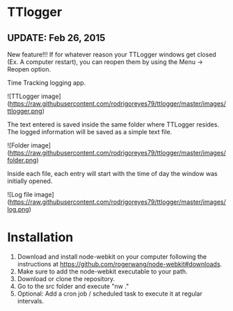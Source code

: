 TTlogger
========

## UPDATE: Feb 26, 2015
New feature!!! If for whatever reason your TTLogger windows get closed (Ex. A computer restart), you can reopen them by using the Menu -> Reopen option.

Time Tracking logging app. 

![TTLogger image]
(https://raw.githubusercontent.com/rodrigoreyes79/ttlogger/master/images/ttlogger.png)

The text entered is saved inside the same folder where TTLogger resides. The logged information will be saved as a simple text file.

![Folder image]
(https://raw.githubusercontent.com/rodrigoreyes79/ttlogger/master/images/folder.png)

Inside each file, each entry will start with the time of day the window was initially opened.

![Log file image]
(https://raw.githubusercontent.com/rodrigoreyes79/ttlogger/master/images/log.png)

# Installation
1. Download and install node-webkit on your computer following the instructions at https://github.com/rogerwang/node-webkit#downloads.
2. Make sure to add the node-webkit executable to your path.
3. Download or clone the repository.
4. Go to the src folder and execute "nw ."
5. Optional: Add a cron job / scheduled task to execute it at regular intervals.

